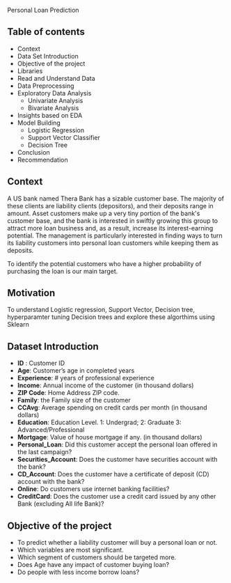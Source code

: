 Personal Loan Prediction

## Table of contents

*   Context
*   Data Set Introduction
*   Objective of the project
*   Libraries
*   Read and Understand Data
*   Data Preprocessing
*   Exploratory Data Analysis
    *   Univariate Analysis
    *   Bivariate Analysis
*   Insights based on EDA
*   Model Building
    *   Logistic Regression
    *   Support Vector Classifier
    *   Decision Tree
*   Conclusion
*   Recommendation

## Context

A US bank named Thera Bank has a sizable customer base. The majority of these clients are liability clients (depositors), and their deposits range in amount. Asset customers make up a very tiny portion of the bank's customer base, and the bank is interested in swiftly growing this group to attract more loan business and, as a result, increase its interest-earning potential. The management is particularly interested in finding ways to turn its liability customers into personal loan customers while keeping them as deposits.

To identify the potential customers who have a higher probability of purchasing the loan is our main target.

## Motivation

To understand Logistic regression, Support Vector, Decision tree, hyperparamter tuning Decision trees and explore these algorthims using Sklearn

## Dataset Introduction
*  **ID** : Customer ID
*  **Age**: Customer’s age in completed years
*  **Experience**: # years of professional experience
*  **Income**: Annual income of the customer (in thousand dollars)
*  **ZIP Code**: Home Address ZIP code.
*  **Family**: the Family size of the customer
*  **CCAvg**: Average spending on credit cards per month (in thousand dollars)
*  **Education**: Education Level.
   1: Undergrad;
   2: Graduate
   3: Advanced/Professional
*  **Mortgage**: Value of house mortgage if any. (in thousand dollars)
*  **Personal_Loan**: Did this customer accept the personal loan offered in the last campaign?
*  **Securities_Account**: Does the customer have securities account with the bank?
*  **CD_Account**: Does the customer have a certificate of deposit (CD) account with the bank?
*  **Online**: Do customers use internet banking facilities?
*  **CreditCard**: Does the customer use a credit card issued by any other Bank (excluding All life Bank)?

## Objective of the project

*  To predict whether a liability customer will buy a personal loan or not.
*  Which variables are most significant.
*  Which segment of customers should be targeted more.
*  Does Age have any impact of customer buying loan?
*  Do people with less income borrow loans?

